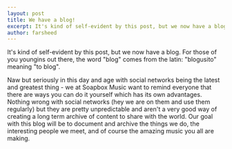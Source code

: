 ```yaml
---
layout: post
title: We have a blog!
excerpt: It's kind of self-evident by this post, but we now have a blog...
author: farsheed
---
```


It's kind of self-evident by this post, but we now have a blog.  For those of you youngins out there, the word "blog" comes from the latin: "blogusito" meaning "to blog".

Naw but seriously in this day and age with social networks being the latest and greatest thing - we at Soapbox Music want to remind everyone that there are ways you can do it yourself which has its own advantages. Nothing wrong with social networks (hey we are on them and use them regularly) but they are pretty unpredictable and aren't a very good way of creating a long term archive of content to share with the world.  Our goal with this blog will be to document and archive the things we do, the interesting people we meet, and of course the amazing music you all are making.
